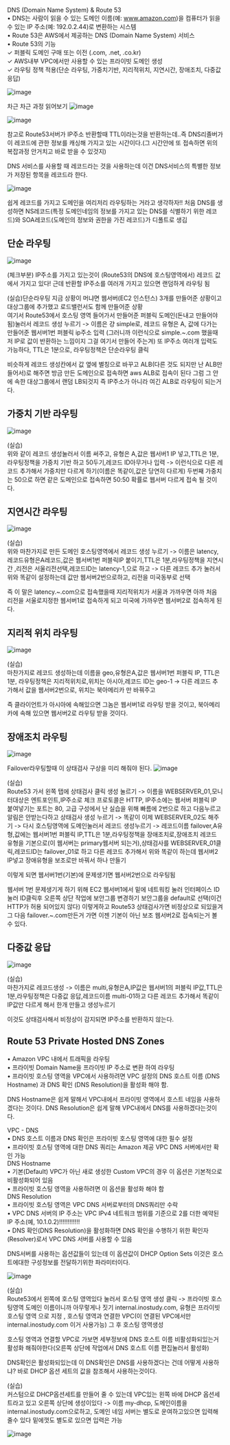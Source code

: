 DNS (Domain Name System) & Route 53  
• DNS는 사람이 읽을 수 있는 도메인 이름(예: www.amazon.com)을 컴퓨터가 읽을 수 있는 IP 주소(예: 192.0.2.44)로 변환하는 시스템  
• Route 53은 AWS에서 제공하는 DNS (Domain Name System) 서비스  
• Route 53의 기능  
✓ 퍼블릭 도메인 구매 또는 이전 (.com, .net, .co.kr)  
✓ AWS내부 VPC에서만 사용할 수 있는 프라이빗 도메인 생성  
✓ 라우팅 정책 적용(단순 라우팅, 가중치기반, 지리적위치, 지연시간, 장애조치, 다중값 응답)  

![image](https://user-images.githubusercontent.com/67897827/189944647-572c9202-2063-4d7d-969e-993a073ee140.png)


차근 차근 과정 읽어보기
![image](https://user-images.githubusercontent.com/67897827/189946327-8b2d71db-1c53-4575-a229-1a2d8cf0d66b.png)

![image](https://user-images.githubusercontent.com/67897827/189953912-2a1ae4c6-60b3-4fee-9f31-f883ef75db1d.png)

참고로 Route53서버가 IP주소 반환할때 TTL이라는것을 반환하는데..즉 DNS리졸버가 이 레코드에 관한 정보를 캐싱해 가지고 있는 시간이다.(그 시간안에 또 접속하면
위의 복잡과정 안거치고 바로 받을 수 있것지)

DNS 서비스를 사용할 때 레코드라는 것을 사용하는데 이건 DNS서비스의 특별한 정보가 저장된 항목을 레코드라 한다.

![image](https://user-images.githubusercontent.com/67897827/189948980-011eb632-9b3f-4530-91b5-5b99fef03e9c.png)

쉽게 레코드를 가지고 도메인을 여리저리 라우팅하는 거라고 생각하자!!
처음 DNS를 생성하면 NS레코드(특정 도메인네임의 정보를 가지고 있는 DNS를 식별하기 위한 레코드)와 SOA레코드(도메인의 정보와 권한을 가진 레코드)가 디폴트로 생김

## 단순 라우팅
![image](https://user-images.githubusercontent.com/67897827/189951346-87e3f998-d0c1-43b4-8f9a-61ad18408d18.png)

(체크부분) IP주소를 가지고 있는것이 (Route53의 DNS에 호스팅영역에서) 레코드 값에서 가지고 있다! 근데 반환할 IP주소를 여러개 가지고 있으면 랜덤하게 라우팅 됨

(실습)단순라우팅
지금 상황이 머냐면 웹서버(EC2 인스턴스) 3개를 만들어준 상황이고 대상그룹에 추가했고 로드밸런서도 함께 만들어준 상황  
여기서 Route53에서 호스팅 영역 들어가서 만들어준 퍼블릭 도메인(돈내고 만들어야됨)눌러서 레코드 생성 누르기 -> 이름은 걍 simple로, 레코드 유형은 A, 값에 다가는 만들어준 웹서버1번 퍼블릭 ip주소 입력
(그러니까 이런식으로 simple.~.com 했을때 저 IP로 값이 반환하는 느낌이지 그걸 여기서 만들어 주는겨) 또 IP주소 여러개 입력도 가능하다, TTL은 1분으로, 라우팅정책은
단순라우팅 클릭

비슷하게 레코드 생성칸에서 값 옆에 별칭으로 바꾸고 ALB(다른 것도 되지만 난 ALB만들어서)로 해주면 방금 만든 도메인으로 접속하면 aws ALB로 접속이 된다
그럼 그 안에 속한 대상그룹에서 랜덤 LB되것지 즉 IP주소가 아니라 여긴 ALB로 라우팅이 되는거다.

## 가중치 기반 라우팅
![image](https://user-images.githubusercontent.com/67897827/189955211-80d4554d-154f-4411-ac42-c1e79d5a8e9c.png)


(실습)  
위와 같이 레코드 생성눌러서 이름 써주고, 유형은 A,값은 웹서버1 IP 넣고,TTL은 1분, 라우팅정책을 가중치 기반 하고 50두기,레코드 ID아무거나 입력 -> 이런식으로
다른 레코드 추가해서 가중치만 다르게 하기(이름은 똑같이,값은 당연히 다르게) 두번째 가중치는 50으로 하면 같은 도메인으로 접속하면 50:50 확률로 웹서버 다르게
접속 될 것이다.

## 지연시간 라우팅
![image](https://user-images.githubusercontent.com/67897827/190398152-78602c77-bfb0-4074-b574-e9cda7e80bfe.png)

(실습)  
위와 마찬가지로 만든 도메인 호스팅영역에서 레코드 생성 누르기 -> 이름은 latency,레코드유형은A레코드,값은 웹서버1번 퍼블릭IP 붙이기,TTL은 1분,라우팅정책을 지연시간
,리전은 서울리전선택,레코드ID는 latency-1,으로 하고 -> 다른 레코드 추가 눌러서 위와 똑같이 설정하는데 값만 웹서버2번으로하고, 리전을 미국동부로 선택

즉 이 말은 latency.~.com으로 접속했을때 지리적위치가 서울과 가까우면 아까 처음 리전을 서울로지정한 웹서버1로 접속하게 되고 미국에 가까우면 웹서버2로 접속하게 된다.

## 지리적 위치 라우팅
![image](https://user-images.githubusercontent.com/67897827/190399787-c7ff02fe-b94d-47e5-af13-77992ec74823.png)

(실습)  
마찬가지로 레코드 생성하는데 이름을 geo,유형은A,값은 웹서버1번 퍼블릭 IP, TTL은 1분, 라우팅정책은 지리적위치로,위치는 아시아,레코드 ID는 geo-1 -> 다른 레코드 추가해서
값을 웹서버2번으로, 위치는 북아메리카 만 바꿔주고 

즉 클라이언트가 아시아에 속해있으면 그놈은 웹서버1로 라우팅 받을 것이고, 북아메리카에 속해 있으면 웹서버2로 라우팅 받을 것이다.

## 장애조치 라우팅
![image](https://user-images.githubusercontent.com/67897827/190400961-019d84bb-0eaa-4b4b-bc81-a365e13819d4.png)

Failover라우팅할때 이 상태검사 구상을 미리 해줘야 된다.
![image](https://user-images.githubusercontent.com/67897827/190401778-2721a62f-c36d-4dcb-abd1-1d30b68a31b8.png)

(실습)  
Route53 가서 왼쪽 탭에 상태검사 클릭 생성 눌르기 -> 이름을 WEBSERVER_01,모니터대상은 엔트포인트,IP주소로 체크 프로토콜은 HTTP, IP주소에는 웹서버 퍼블릭 IP 붙여넣기는
포트는 80, 고급 구성에서 난 실습을 위해 빠름에 2번으로 하고 다음누르고 알림은 안받는다하고 상태검사 생성 누르기 -> 똑같이 이제 WEBSERVER_02도 해주기
-> 다시 호스팅영역에 도메인눌러서 레코드 생성누르기 -> 레코드이름 failover,A유형,값에는 웹서버1번 퍼블릭 IP,TTL은 1분,라우팅정책을 장애조치로,장애조치 레코드 유형을
기본으로(이 웹서버는 primary웹서버 되는거),상태검사를 WEBSERVER_01클릭,레코드ID는 failover_01로 하고 다른 레코드 추가해서 위와 똑같이 하는데 웹서버2 IP넣고 장애유형을
보조로만 바꿔서 하나 만들기

이렇게 되면 웹서버1번(기본)에 문제생기면 웹서버2번으로 라우팅됨

웹서버 1번 문제생기게 하기 위해 EC2 웹서버1에서 밑에 네트워킹 눌러 인터페이스 ID 눌러 ID클릭후 오른쪽 상단 작업에 보안그룹 변경하기 보안그룹을 default로 선택(이건 HTTP가
허용 되어있지 않다) 이렇게하고 Route53 상태검사가면 비정상으로 되있을겨 그 다음 failover.~.com만든거 가면 이젠 기본이 아닌 보조 웹서버2로 접속되는거 볼 수 있다.

## 다중값 응답
![image](https://user-images.githubusercontent.com/67897827/190405357-5cf6b508-b2b2-4686-b921-81c39de58440.png)

(실습)  
마찬가지로 레코드생성 -> 이름은 multi,유형은A,IP값은 웹서버1의 퍼블릭 IP값,TTL은 1분,라우팅정책은 다중값 응답,레코드이름 multi-01하고 다른 레코드 추가해서 똑같이 IP값만
다르게 해서 한개 만들고 생성누르기

이것도 상태검사해서 비정상이 감지되면 IP주소를 반환하지 않는다.

## Route 53 Private Hosted DNS Zones
• Amazon VPC 내에서 트래픽을 라우팅  
• 프라이빗 Domain Name을 프라이빗 IP 주소로 변환 하여 라우팅  
• 프라이빗 호스팅 영역을 VPC에서 사용하려면 VPC 설정의 DNS 호스트 이름 (DNS Hostname) 과 DNS 확인 (DNS Resolution)을 활성화 해야 함.  

DNS Hostname은 쉽게 말해서 VPC내에서 프라이빗 영역에서 호스트 네임을 사용하겠다는 것이다.
DNS Resolution은 쉽게 말해 VPC내에서 DNS를 사용하겠다는것이다.

VPC - DNS  
• DNS 호스트 이름과 DNS 확인은 프라이빗 호스팅 영역에 대한 필수 설정  
• 프라이빗 호스팅 영역에 대한 DNS 쿼리는 Amazon 제공 VPC DNS 서버에서만 확인 가능  
DNS Hostname  
• 기본(Default) VPC가 아닌 새로 생성한 Custom VPC의 경우 이 옵션은 기본적으로 비활성화되어 있음  
• 프라이빗 호스팅 영역을 사용하려면 이 옵션을 활성화 해야 함  
DNS Resolution  
• 프라이빗 호스팅 영역은 VPC DNS 서버로부터의 DNS쿼리만 수락  
• VPC DNS 서버의 IP 주소는 VPC IPv4 네트워크 범위를 기준으로 2를 더한 예약된 IP 주소(예, 10.1.0.2)!!!!!!!!!!!!  
• DNS 확인(DNS Resolution)을 활성화하면 DNS 확인을 수행하기 위한 확인자(Resolver)로서 VPC DNS 서버를 사용할 수 있음  

DNS서버를 사용하는 옵션값들이 있는데 이 옵션값이 DHCP Option Sets
이것은 호스트에대한 구성정보를 전달하기위한 파라미터이다.

![image](https://user-images.githubusercontent.com/67897827/190414762-098f7009-ad2f-435f-b379-2b4505265d59.png)

(실습)  
Route53에서 왼쪽에 호스팅 영역있다 눌러서 호스팅 영역 생성 클릭 -> 프라이빗 호스팅영역 도메인 이름이니까 아무렇게나 짓기 internal.inostudy.com, 유형은 프라이빗 호스팅 영역 으로 지정 , 호스팅 영역과 연결한 VPC(이 연결된 VPC에서만 internal.inostudy.com 이거 사용가능) 그 후 호스팅 영역생성 

호스팅 영역과 연결할 VPC로 가보면 세부정보에 DNS 호스트 이름 비활성화되있는거 활성화 해줘야한다(오른쪽 상단에 작업에서 DNS 호스트 이름 편집눌러서 활성화)

DNS확인은 활성화되있는데 이 DNS확인은 DNS를 사용하겠다는 건데 어떻게 사용하냐? 바로 DHCP 옵션 세트의 값을 참조해서 사용하는것이다.

(실습)  
커스텀으로 DHCP옵션세트를 만들어 줄 수 있는데 VPC있는 왼쪽 바에 DHCP 옵션세트라고 있고 오른쪽 상단에 생성이있다 -> 이름 my-dhcp, 도메인이름을 internal.inostudy.com으로하고, 도메인 네임 서버는 별도로 운여하고있으면 입력해줄수 있다 밑에껏도 별도로 있으면 입력은 가능

![image](https://user-images.githubusercontent.com/67897827/190424016-d9921780-5c6e-441d-b79a-39c149b76df0.png)


